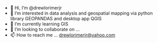- 👋 Hi, I’m @drewlorimerjr
- 👀 I’m interested in data analysis and geospatial mapping via python library GEOPANDAS and desktop app QGIS
- 🌱 I’m currently learning GIS
- 💞️ I’m looking to collaborate on ...
- 📫 How to reach me ... drewlorimerjr@yahoo.com

<!---
drewlorimerjr/drewlorimerjr is a ✨ special ✨ repository because its `README.md` (this file) appears on your GitHub profile.
You can click the Preview link to take a look at your changes.
--->
